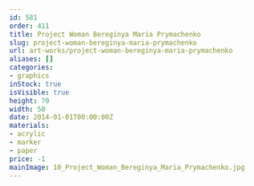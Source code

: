 ```yaml
---
id: 581
order: 411
title: Project Woman Bereginya Maria Prymachenko
slug: project-woman-bereginya-maria-prymachenko
url: art-works/project-woman-bereginya-maria-prymachenko
aliases: []
categories:
- graphics
inStock: true
isVisible: true
height: 70
width: 50
date: 2014-01-01T00:00:00Z
materials:
- acrylic
- marker
- paper
price: -1
mainImage: 10_Project_Woman_Bereginya_Maria_Prymachenko.jpg
---
```

